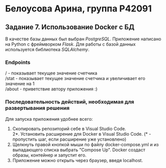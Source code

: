 # Белоусова Арина, группа Р42091
## Задание 7. Использование Docker с БД
В качестве базы данных был выбран _PostgreSQL_. Приложение написано на Python с фреймворком _Flask_. Для работы с базой данных используется библиотека _SQLAlchemy_.  
### Endpoints
/ - показывает текущее значение счетчика  
/stat - показывает текущее значение счетчика и увеличивает его значение на 1  
/about - приветствие автору приложения :)  

 ### Последовательность действий, необходимая для развертывания решения
Для запуска приложения удобнее всего:
1. Cкопировать репозиторий себе в Visual Studio Code.  
2*. Установить расширение для Docker в Visual Studio Code. (* - пропустить шаг, если расширение уже установлено)  
3. Щелкнуть правой кнопкой мыши по файлу docker-compose.yml и из выпадающего списка выбрать "Compose Up". Docker создаст образы, контейнер и запустит его.
4. Приложение можно открыть через браузер, введя localhost.
